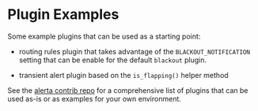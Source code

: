 Plugin Examples
===============

Some example plugins that can be used as a starting point:

  * routing rules plugin that takes advantage of the
`BLACKOUT_NOTIFICATION` setting that can be enable for the default `blackout` plugin.

  * transient alert plugin based on the `is_flapping()` helper method

See the [alerta contrib repo](https://github.com/alerta/alerta-contrib/tree/master/plugins) for
a comprehensive list of plugins that can be used as-is or as examples for your own environment.

